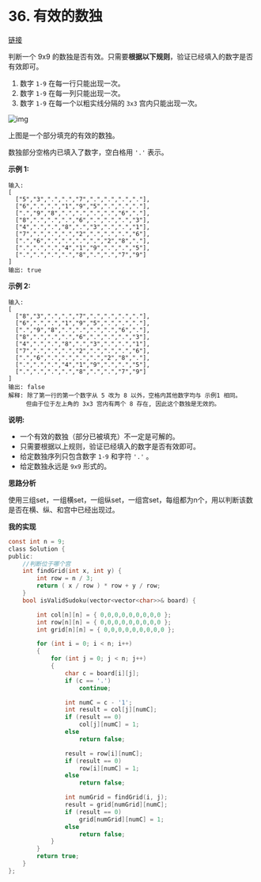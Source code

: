 # 36. 有效的数独

[链接](https://leetcode-cn.com/problems/valid-sudoku/description/)

判断一个 9x9 的数独是否有效。只需要**根据以下规则**，验证已经填入的数字是否有效即可。

1. 数字 `1-9` 在每一行只能出现一次。
2. 数字 `1-9` 在每一列只能出现一次。
3. 数字 `1-9` 在每一个以粗实线分隔的 `3x3` 宫内只能出现一次。

![img](https://upload.wikimedia.org/wikipedia/commons/thumb/f/ff/Sudoku-by-L2G-20050714.svg/250px-Sudoku-by-L2G-20050714.svg.png)

上图是一个部分填充的有效的数独。

数独部分空格内已填入了数字，空白格用 `'.'` 表示。

**示例 1:**

```
输入:
[
  ["5","3",".",".","7",".",".",".","."],
  ["6",".",".","1","9","5",".",".","."],
  [".","9","8",".",".",".",".","6","."],
  ["8",".",".",".","6",".",".",".","3"],
  ["4",".",".","8",".","3",".",".","1"],
  ["7",".",".",".","2",".",".",".","6"],
  [".","6",".",".",".",".","2","8","."],
  [".",".",".","4","1","9",".",".","5"],
  [".",".",".",".","8",".",".","7","9"]
]
输出: true
```

**示例 2:**

```
输入:
[
  ["8","3",".",".","7",".",".",".","."],
  ["6",".",".","1","9","5",".",".","."],
  [".","9","8",".",".",".",".","6","."],
  ["8",".",".",".","6",".",".",".","3"],
  ["4",".",".","8",".","3",".",".","1"],
  ["7",".",".",".","2",".",".",".","6"],
  [".","6",".",".",".",".","2","8","."],
  [".",".",".","4","1","9",".",".","5"],
  [".",".",".",".","8",".",".","7","9"]
]
输出: false
解释: 除了第一行的第一个数字从 5 改为 8 以外，空格内其他数字均与 示例1 相同。
     但由于位于左上角的 3x3 宫内有两个 8 存在, 因此这个数独是无效的。
```

**说明:**

- 一个有效的数独（部分已被填充）不一定是可解的。
- 只需要根据以上规则，验证已经填入的数字是否有效即可。
- 给定数独序列只包含数字 `1-9` 和字符 `'.'` 。
- 给定数独永远是 `9x9` 形式的。

**思路分析**

使用三组set，一组横set，一组纵set，一组宫set，每组都为n个，用以判断该数是否在横、纵、和宫中已经出现过。

**我的实现**

```c
const int n = 9;
class Solution {
public:
	//判断位于哪个宫
	int findGrid(int x, int y) {
        int row = n / 3;
		return ( x / row ) * row + y / row;
	}
	bool isValidSudoku(vector<vector<char>>& board) {

		int col[n][n] = { 0,0,0,0,0,0,0,0,0 };
		int row[n][n] = { 0,0,0,0,0,0,0,0,0 };
		int grid[n][n] = { 0,0,0,0,0,0,0,0,0 };

		for (int i = 0; i < n; i++)
		{
			for (int j = 0; j < n; j++)
			{
				char c = board[i][j];
				if (c == '.')
					continue;

				int numC = c - '1';
				int result = col[j][numC];
				if (result == 0)
					col[j][numC] = 1;
				else
					return false;

				result = row[i][numC];
				if (result == 0)
					row[i][numC] = 1;
				else
					return false;

				int numGrid = findGrid(i, j);
				result = grid[numGrid][numC];
				if (result == 0)
					grid[numGrid][numC] = 1;
				else
					return false;
			}
		}
		return true;
	}
};
```



